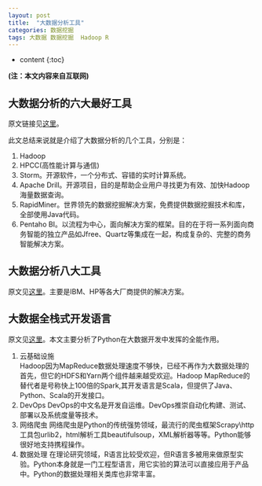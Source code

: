 ```yaml
---
layout: post
title:  "大数据分析工具"
categories: 数据挖掘
tags: 大数据 数据挖掘  Hadoop R
---
```


* content
{:toc}

**(注：本文内容来自互联网)**





## 大数据分析的六大最好工具

原文链接见[这里](http://www.he11oworld.com/cloud/1145.html)。

此文总结来说就是介绍了大数据分析的几个工具，分别是：
1. Hadoop  
2. HPCC(高性能计算与通信)  
3. Storm。开源软件，一个分布式、容错的实时计算系统。  
4. Apache Drill。开源项目，目的是帮助企业用户寻找更为有效、加快Hadoop海量数据查询。  
5. RapidMiner。世界领先的数据挖掘解决方案，免费提供数据挖掘技术和库，全部使用Java代码。  
6. Pentaho BI。以流程为中心，面向解决方案的框架。目的在于将一系列面向商务智能的独立产品如Jfree、Quartz等集成在一起，构成复杂的、完整的商务智能解决方案。  

## 大数据分析八大工具
原文见[这里](http://tieba.baidu.com/p/3866999054)。主要是IBM、HP等各大厂商提供的解决方案。

## 大数据全栈式开发语言
原文见[这里](http://insights.thoughtworkers.org/full-stack-python/)。本文主要分析了Python在大数据开发中发挥的全能作用。

1. 云基础设施   
	Hadoop因为MapReduce数据处理速度不够快，已经不再作为大数据处理的首先，但它的HDFS和Yarn两个组件越来越受欢迎。Hadoop MapReduce的替代者是号称快上100倍的Spark,其开发语言是Scala，但提供了Java、Python、Scala的开发接口。
2. DevOps
	DevOps的中文名是开发自运维。DevOps推崇自动化构建、测试、部署以及系统度量等技术。
3. 网络爬虫
	网络爬虫是Python的传统强势领域，最流行的爬虫框架Scrapy\http工具包urlib2，html解析工具beautifulsoup，XML解析器等等。Python能够很好地支持携程操作。
4. 数据处理
	在理论研究领域，R语言比较受欢迎，但R语言多被用来做原型实验。Python本身就是一门工程型语言，用它实验的算法可以直接应用于产品中。Python的数据处理相关类库也非常丰富。